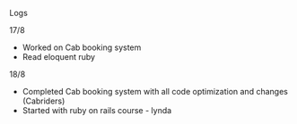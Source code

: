 Logs

17/8 
- Worked on Cab booking system
- Read eloquent ruby

18/8
- Completed Cab booking system with all code optimization and changes (Cabriders)
- Started with ruby on rails course - lynda
